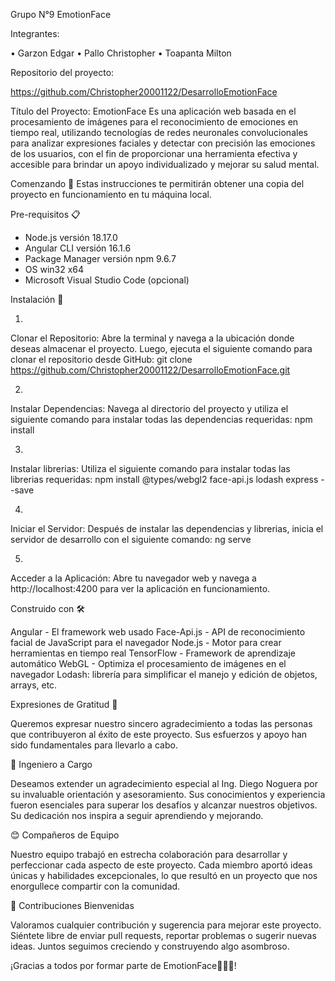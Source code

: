 Grupo N°9 EmotionFace

Integrantes: 
	
• Garzon Edgar
• Pallo Christopher
• Toapanta Milton

Repositorio del proyecto:

https://github.com/Christopher20001122/DesarrolloEmotionFace


Título del Proyecto: EmotionFace
Es una aplicación web basada en el procesamiento de imágenes para el reconocimiento de emociones en tiempo real, utilizando tecnologías de redes neuronales convolucionales para analizar expresiones faciales y detectar con precisión las emociones de los usuarios, con el fin de proporcionar una herramienta efectiva y accesible para brindar un apoyo individualizado y mejorar su salud mental.

Comenzando 🚀
Estas instrucciones te permitirán obtener una copia del proyecto en funcionamiento en tu máquina local.

Pre-requisitos 📋

- Node.js versión 18.17.0
- Angular CLI versión 16.1.6
- Package Manager versión npm 9.6.7
- OS win32 x64
- Microsoft Visual Studio Code (opcional)

Instalación 🔧

1.
Clonar el Repositorio: Abre la terminal y navega a la ubicación donde deseas almacenar el proyecto. Luego, ejecuta el siguiente comando para clonar el repositorio desde GitHub: git clone https://github.com/Christopher20001122/DesarrolloEmotionFace.git

2.
Instalar Dependencias: Navega al directorio del proyecto y utiliza el siguiente comando para instalar todas las dependencias requeridas: npm install

3.
Instalar librerias: Utiliza el siguiente comando para instalar todas las librerias requeridas: npm install @types/webgl2 face-api.js lodash express --save

4.
Iniciar el Servidor: Después de instalar las dependencias y librerias, inicia el servidor de desarrollo con el siguiente comando: ng serve

5.
Acceder a la Aplicación: Abre tu navegador web y navega a http://localhost:4200 para ver la aplicación en funcionamiento.


Construido con 🛠️

Angular - El framework web usado
Face-Api.js - API de reconocimiento facial de JavaScript para el navegador 
Node.js -  Motor para crear herramientas en tiempo real
TensorFlow - Framework de aprendizaje automático
WebGL - Optimiza el procesamiento de imágenes en el navegador
Lodash: librería para simplificar el manejo y edición de objetos, arrays, etc.

Expresiones de Gratitud 🎁

Queremos expresar nuestro sincero agradecimiento a todas las personas que contribuyeron al éxito de este proyecto. Sus esfuerzos y apoyo han sido fundamentales para llevarlo a cabo.

🥇 Ingeniero a Cargo

Deseamos extender un agradecimiento especial al Ing. Diego Noguera por su invaluable orientación y asesoramiento. Sus conocimientos y experiencia fueron esenciales para superar los desafíos y alcanzar nuestros objetivos. Su dedicación nos inspira a seguir aprendiendo y mejorando.

😊 Compañeros de Equipo

Nuestro equipo trabajó en estrecha colaboración para desarrollar y perfeccionar cada aspecto de este proyecto. Cada miembro aportó ideas únicas y habilidades excepcionales, lo que resultó en un proyecto que nos enorgullece compartir con la comunidad.

🙏 Contribuciones Bienvenidas

Valoramos cualquier contribución y sugerencia para mejorar este proyecto. Siéntete libre de enviar pull requests, reportar problemas o sugerir nuevas ideas. Juntos seguimos creciendo y construyendo algo asombroso.

¡Gracias a todos por formar parte de EmotionFace🎉🎉🎉!
